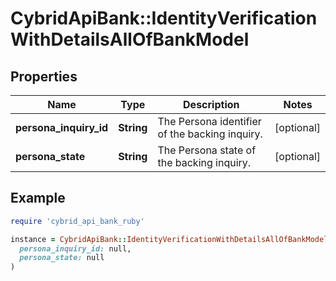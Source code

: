 # CybridApiBank::IdentityVerificationWithDetailsAllOfBankModel

## Properties

| Name | Type | Description | Notes |
| ---- | ---- | ----------- | ----- |
| **persona_inquiry_id** | **String** | The Persona identifier of the backing inquiry. | [optional] |
| **persona_state** | **String** | The Persona state of the backing inquiry. | [optional] |

## Example

```ruby
require 'cybrid_api_bank_ruby'

instance = CybridApiBank::IdentityVerificationWithDetailsAllOfBankModel.new(
  persona_inquiry_id: null,
  persona_state: null
)
```

